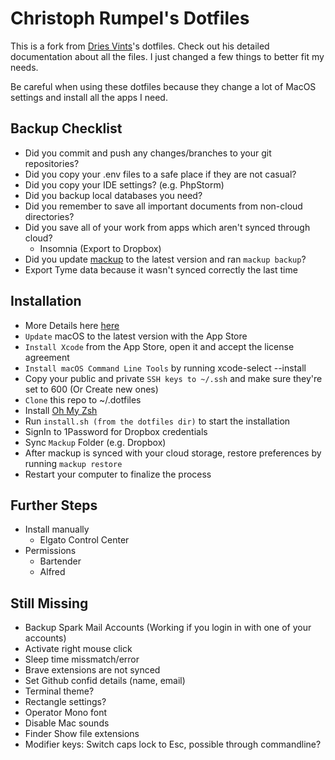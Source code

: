 # Christoph Rumpel's Dotfiles

This is a fork from [Dries Vints](https://github.com/driesvints/dotfiles)'s dotfiles. Check out his detailed documentation about all the files. I just changed a few things to better fit my needs.

Be careful when using these dotfiles because they change a lot of MacOS settings and install all the apps I need.

## Backup Checklist

- Did you commit and push any changes/branches to your git repositories?
- Did you copy your .env files to a safe place if they are not casual?
- Did you copy your IDE settings? (e.g. PhpStorm)
- Did you backup local databases you need?
- Did you remember to save all important documents from non-cloud directories?
- Did you save all of your work from apps which aren't synced through cloud?
    + Insomnia (Export to Dropbox)
- Did you update [mackup](https://github.com/lra/mackup) to the latest version and ran `mackup backup`?
- Export Tyme data because it wasn't synced correctly the last time

## Installation

- More Details here [here](https://github.com/driesvints/dotfiles)
- `Update` macOS to the latest version with the App Store
- `Install Xcode` from the App Store, open it and accept the license agreement
- `Install macOS Command Line Tools` by running xcode-select --install
- Copy your public and private `SSH keys to ~/.ssh` and make sure they're set to 600 (Or Create new ones)
- `Clone` this repo to ~/.dotfiles
- Install [Oh My Zsh](https://github.com/ohmyzsh/ohmyzsh/wiki)
- Run `install.sh (from the dotfiles dir)` to start the installation
- SignIn to 1Password for Dropbox credentials
- Sync `Mackup` Folder (e.g. Dropbox)
- After mackup is synced with your cloud storage, restore preferences by running `mackup restore`
- Restart your computer to finalize the process

## Further Steps

- Install manually
    - Elgato Control Center
- Permissions
    - Bartender
    - Alfred

## Still Missing

- Backup Spark Mail Accounts (Working if you login in with one of your accounts)
- Activate right mouse click
- Sleep time missmatch/error
- Brave extensions are not synced
- Set Github confid details (name, email)
- Terminal theme?
- Rectangle settings?
- Operator Mono font
- Disable Mac sounds
- Finder Show file extensions
- Modifier keys: Switch caps lock to Esc, possible through commandline?
